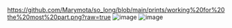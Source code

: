 https://github.com/Marymota/so_long/blob/main/prints/working%20for%20the%20most%20part.png?raw=true
![image](https://user-images.githubusercontent.com/20130249/136864781-7a6fc393-66f9-46ec-842e-5fcf86be795a.png)
![image](https://user-images.githubusercontent.com/20130249/136864773-da6a2547-2c88-4775-bdfc-4340ad08089b.png)
